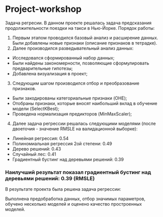# Project-workshop
Задача регресии.
В данном проекте решалась задача предсказания продолжительности поездки на такси в Нью-Йорке.
Порядок работы:
1. Первым этапом проводился базовый анализ и расширение данных.
Были добавлены новые признаки (описание признаков в тетрадке).
2. Далее производился разведывательный анализ данных:
* Исследовался сформированный набор данных;
* Были найдены закономерности, позволяющие сформулировать предварительные гипотезы;
* Добавлена визуализация в проект;
3. Следующим шагом производился отбор и преобразование признаков.
* Были закодированы категориальные признаки (OHE);
* Отобраны признаки, которые вносят наибольший вклад в обучение модели (SelectKBest);
* Проведена нормализация предикторов (MinMaxScaler);
4. Далее задача регрессии решалась следующими моделями (после двоеточия - значение RMSLE на валидационной выборке):
* Линейная регрессия: 0.54
* Полиномиальная регрессия 2ой степени: 0.49
* Дерево решений: 0.43
* Случайный лес: 0.41
* Градиентный бустинг над деревьями решений: 0.39
### Наилучший результат показал градиентный бустинг над деревьями решений: 0.39 (RMSLE)

В результате проекта была решена задача регрессии:

Выполнена предобработка данных, отбор значимых параметров, обучено несколько моделей и оценено качество простроенных моделей.
